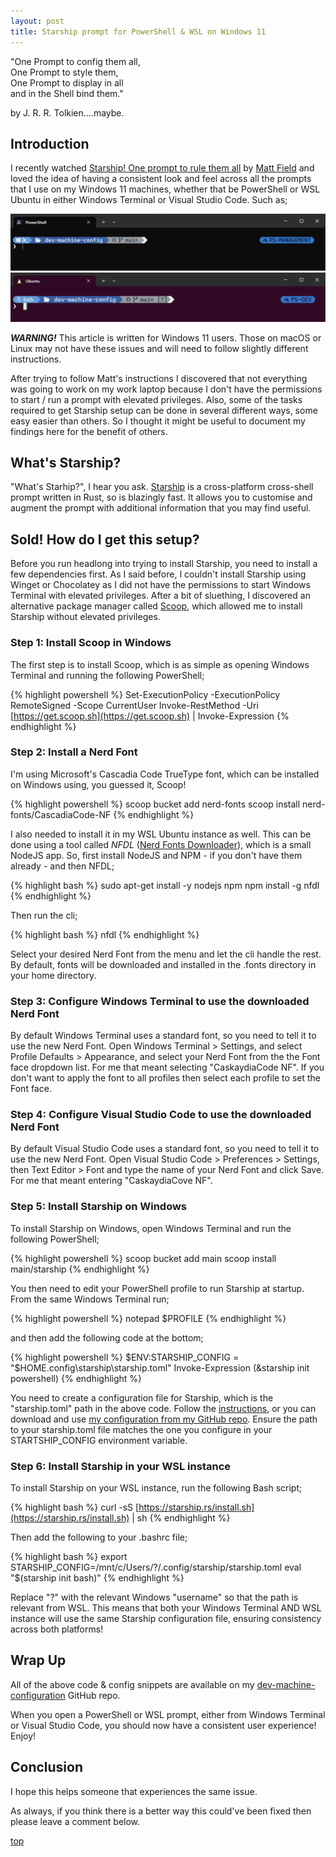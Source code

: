 ```yaml
---
layout: post
title: Starship prompt for PowerShell & WSL on Windows 11
---
```

"One Prompt to config them all,<br>
One Prompt to style them,<br>
One Prompt to display in all<br>
and in the Shell bind them."<br>

by J. R. R. Tolkien....maybe.

## Introduction

I recently watched [Starship! One prompt to rule them all](https://www.youtube.com/watch?v=wXK4RGrBLuM&t=7s) by [Matt Field](https://www.youtube.com/@matt-ffffff) and loved the idea of having a consistent look and feel across all the prompts that I use on my Windows 11 machines, whether that be PowerShell or WSL Ubuntu in either Windows Terminal or Visual Studio Code. Such as;

![Windows Terminal](/images/2024-04-28-windows-terminal.png)
![WSL Ubuntu](/images/2024-04-28-wsl-ubuntu.png)

__*WARNING!*__ This article is written for Windows 11 users. Those on macOS or Linux may not have these issues and will need to follow slightly different instructions.

After trying to follow Matt's instructions I discovered that not everything was going to work on my work laptop because I don't have the permissions to start / run a prompt with elevated privileges. Also, some of the tasks required to get Starship setup can be done in several different ways, some easy easier than others. So I thought it might be useful to document my findings here for the benefit of others.

## What's Starship?

"What's Starhip?", I hear you ask. [Starship](https://starship.rs) is a cross-platform cross-shell prompt written in Rust, so is blazingly fast. It allows you to customise and augment the prompt with additional information that you may find useful.

## Sold! How do I get this setup?

Before you run headlong into trying to install Starship, you need to install a few dependencies first. As I said before, I couldn't install Starship using Winget or Chocolatey as I did not have the permissions to start Windows Terminal with elevated privileges. After a bit of sluething, I discovered an alternative package manager called [Scoop](https://scoop.sh), which allowed me to install Starship without elevated privileges.

### Step 1: Install Scoop in Windows

The first step is to install Scoop, which is as simple as opening Windows Terminal and running the following PowerShell;

{% highlight powershell %}
Set-ExecutionPolicy -ExecutionPolicy RemoteSigned -Scope CurrentUser
Invoke-RestMethod -Uri [https://get.scoop.sh](https://get.scoop.sh) | Invoke-Expression
{% endhighlight %}

### Step 2: Install a Nerd Font

I'm using Microsoft's Cascadia Code TrueType font, which can be installed on Windows using, you guessed it, Scoop!

{% highlight powershell %}
scoop bucket add nerd-fonts
scoop install nerd-fonts/CascadiaCode-NF
{% endhighlight %}

I also needed to install it in my WSL Ubuntu instance as well. This can be done using a tool called *NFDL* ([Nerd Fonts Downloader](https://github.com/rubiin/nfdl)), which is a small NodeJS app. So, first install NodeJS and NPM - if you don't have them already - and then NFDL;

{% highlight bash %}
sudo apt-get install -y nodejs npm
npm install -g nfdl
{% endhighlight %}

Then run the cli;

{% highlight bash %}
nfdl
{% endhighlight %}

Select your desired Nerd Font from the menu and let the cli handle the rest. By default, fonts will be downloaded and installed in the .fonts directory in your home directory.

### Step 3: Configure Windows Terminal to use the downloaded Nerd Font

By default Windows Terminal uses a standard font, so you need to tell it to use the new Nerd Font. Open Windows Terminal > Settings, and select Profile Defaults > Appearance, and select your Nerd Font from the the Font face dropdown list. For me that meant selecting "CaskaydiaCode NF". If you don't want to apply the font to all profiles then select each profile to set the Font face.

### Step 4: Configure Visual Studio Code to use the downloaded Nerd Font

By default Visual Studio Code uses a standard font, so you need to tell it to use the new Nerd Font. Open Visual Studio Code > Preferences > Settings, then Text Editor > Font and type the name of your Nerd Font and click Save. For me that meant entering "CaskaydiaCove NF".

### Step 5: Install Starship on Windows

To install Starship on Windows, open Windows Terminal and run the following PowerShell;

{% highlight powershell %}
scoop bucket add main
scoop install main/starship
{% endhighlight %}

You then need to edit your PowerShell profile to run Starship at startup. From the same Windows Terminal run;

{% highlight powershell %}
notepad $PROFILE
{% endhighlight %}

and then add the following code at the bottom;

{% highlight powershell %}
$ENV:STARSHIP_CONFIG = "$HOME\.config\starship\starship.toml"
Invoke-Expression (&starship init powershell)
{% endhighlight %}

You need to create a configuration file for Starship, which is the "starship.toml" path in the above code. Follow the [instructions](https://starship.rs/config/), or you can download and use [my configuration from my GitHub repo](https://github.com/philipstreet/dev-machine-config/blob/main/starship/starship.toml). Ensure the path to your starship.toml file matches the one you configure in your STARTSHIP_CONFIG environment variable.

### Step 6: Install Starship in your WSL instance

To install Starship on your WSL instance, run the following Bash script;

{% highlight bash %}
curl -sS [https://starship.rs/install.sh](https://starship.rs/install.sh) | sh
{% endhighlight %}

Then add the following to your .bashrc file;

{% highlight bash %}
export STARSHIP_CONFIG=/mnt/c/Users/?/.config/starship/starship.toml
eval "$(starship init bash)"
{% endhighlight %}

Replace "?" with the relevant Windows "username" so that the path is relevant from WSL. This means that both your Windows Terminal AND WSL instance will use the same Starship configuration file, ensuring consistency across both platforms!

## Wrap Up

All of the above code & config snippets are available on my [dev-machine-configuration](https://github.com/philipstreet/dev-machine-config/tree/main) GitHub repo.

When you open a PowerShell or WSL prompt, either from Windows Terminal or Visual Studio Code, you should now have a consistent user experience! Enjoy!

## Conclusion

I hope this helps someone that experiences the same issue.

As always, if you think there is a better way this could've been fixed then please leave a comment below.

[top](#whats-starship)
